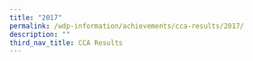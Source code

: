 ```yaml
---
title: "2017"
permalink: /wdp-information/achievements/cca-results/2017/
description: ""
third_nav_title: CCA Results
---
```

